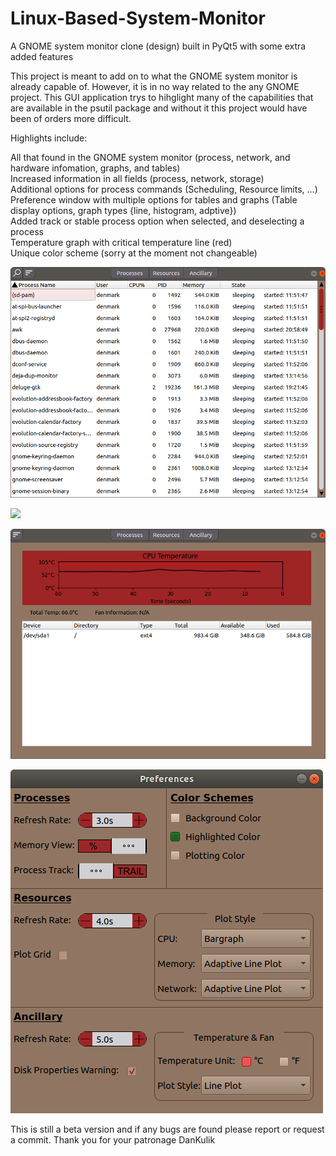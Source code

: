 # Linux-Based-System-Monitor
A GNOME system monitor clone (design) built in PyQt5 with some extra added features

This project is meant to add on to what the GNOME system monitor is already capable of. However, it is in no way related to the any GNOME project. This GUI application trys to hihglight many of the capabilities that are available in the psutil package and without it this project would have been of orders more difficult.

Highlights include:

All that found in the GNOME system monitor (process, network, and hardware infomation, graphs, and tables) \
Increased information in all fields (process, network, storage)\
Additional options for process commands (Scheduling, Resource limits, ...)\
Preference window with multiple options for tables and graphs (Table display options, graph types {line, histogram, adptive})\
Added track or stable process option when selected, and deselecting a process\
Temperature graph with critical temperature line (red)\
Unique color scheme (sorry at the moment not changeable)

![](Images/processes.png)


![](Images/reasources.png)


![](Images/anciliary.png)


![](Images/preferences.png)



This is still a beta version and if any bugs are found please report or request a commit. Thank you for your patronage DanKulik
